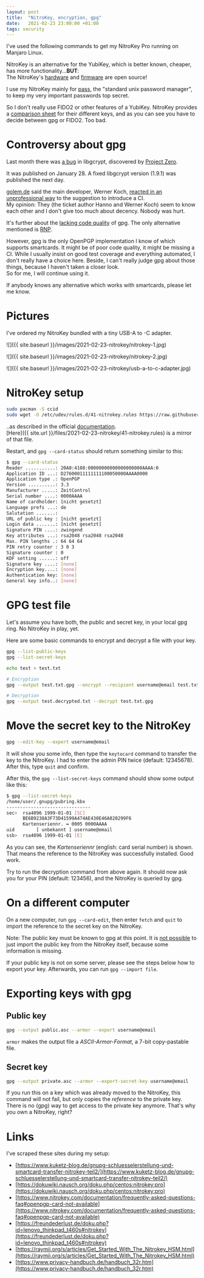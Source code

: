 ```yaml
---
layout: post
title:  "NitroKey, encryption, gpg"
date:   2021-02-23 23:00:00 +01:00
tags: security
---
```


I've used the following commands to get my NitroKey Pro running on Manjaro Linux.

NitroKey is an alternative for the YubiKey, which is better known, cheaper, has more functionality...**BUT**:  
The NitroKey's [hardware](https://github.com/Nitrokey/nitrokey-pro-hardware) and [firmware](https://github.com/Nitrokey/nitrokey-pro-firmware) are open source!

I use my NitroKey mainly for [pass](https://www.passwordstore.org/), the "standard unix password manager",
to keep my very important passwords top secret.

So I don't really use FIDO2 or other features of a YubiKey.
NitroKey provides a [comparison sheet](https://www.nitrokey.com/de#comparison) for their different keys,
and as you can see you have to decide between gpg or FIDO2. Too bad.

# Controversy about gpg

Last month there was [a bug](https://lists.gnupg.org/pipermail/gnupg-announce/2021q1/000455.html) in libgcrypt,
discovered by [Project Zero](https://bugs.chromium.org/p/project-zero/issues/detail?id=2145).

It was published on January 28. A fixed libgcrypt version (1.9.1) was published the next day.

[golem.de](https://www.golem.de/news/verschluesselung-gpg-muss-endlich-weg-2102-153820.html) said the main developer,
Werner Koch, [reacted in an unprofessional way](https://dev.gnupg.org/T5279#142667) to the suggestion to introduce a CI.  
My opinion: They (the ticket author Hanno and Werner Koch) seem to know each other and I don't give too much about decency. Nobody was hurt.

It's further about the [lacking code quality](https://twitter.com/tqbf/status/1355176541139972098) of gpg.
The only alternative mentioned is [RNP](https://github.com/rnpgp/rnp).

However, gpg is the only OpenPGP implementation I know of which supports smartcards.
It might be of poor code quality, it might be missing a CI.
While I usually insist on good test coverage and everything automated, I don't really have a choice here.
Beside, I can't really judge gpg about those things, because I haven't taken a closer look.  
So for me, I will continue using it.

If anybody knows any alternative which works with smartcards, please let me know.

# Pictures

I've ordered my NitroKey bundled with a tiny USB-A to -C adapter.

![]({{ site.baseurl }}/images/2021-02-23-nitrokey/nitrokey-1.jpg)

![]({{ site.baseurl }}/images/2021-02-23-nitrokey/nitrokey-2.jpg)

![]({{ site.baseurl }}/images/2021-02-23-nitrokey/usb-a-to-c-adapter.jpg)


# NitroKey setup

```bash
sudo pacman -S ccid
sudo wget -O /etc/udev/rules.d/41-nitrokey.rules https://raw.githubusercontent.com/Nitrokey/libnitrokey/master/data/41-nitrokey.rules
```

..as described in the official [documentation](https://www.nitrokey.com/documentation/frequently-asked-questions-faq#openpgp-card-not-available).  
[Here]({{ site.url }}/files/2021-02-23-nitrokey/41-nitrokey.rules) is a mirror of that file.

Restart, and `gpg --card-status` should return something similar to this:

```bash
$ gpg --card-status
Reader ...........: 20A0:4108:00000000000000000000AAAA:0
Application ID ...: D27600011111111100050000AAAA0000
Application type .: OpenPGP
Version ..........: 3.3
Manufacturer .....: ZeitControl
Serial number ....: 0000AAAA
Name of cardholder: [nicht gesetzt]
Language prefs ...: de
Salutation .......: 
URL of public key : [nicht gesetzt]
Login data .......: [nicht gesetzt]
Signature PIN ....: zwingend
Key attributes ...: rsa2048 rsa2048 rsa2048
Max. PIN lengths .: 64 64 64
PIN retry counter : 3 0 3
Signature counter : 0
KDF setting ......: off
Signature key ....: [none]
Encryption key....: [none]
Authentication key: [none]
General key info..: [none]
```

# GPG test file

Let's assume you have both, the public and secret key, in your local gpg ring.
No NitroKey in play, yet.

Here are some basic commands to encrypt and decrypt a file with your key.

```bash
gpg --list-public-keys
gpg --list-secret-keys

echo test > test.txt

# Encryption
gpg --output test.txt.gpg --encrypt --recipient username@email test.txt

# Decryption
gpg --output test.decrypted.txt --decrypt test.txt.gpg
```

# Move the secret key to the NitroKey

```bash
gpg --edit-key --expert username@email
```

It will show you some info, then type the `keytocard` command to transfer the key to the NitroKey.
I had to enter the admin PIN twice (default: 12345678).
After this, type `quit` and confirm.

After this, the `gpg --list-secret-keys` command should show some output like this:

```bash
$ gpg --list-secret-keys
/home/user/.gnupg/pubring.kbx
-------------------------------
sec>  rsa4096 1999-01-01 [SC]
      BE6B9238A3F73D41599A474AE430E46A820299F6
      Kartenseriennr. = 0005 0000AAAA
uid        [ unbekannt ] username@email
ssb>  rsa4096 1999-01-01 [E]
```

As you can see, the *Kartenseriennr* (english: card serial number) is shown.
That means the reference to the NitroKey was successfully installed. Good work.

Try to run the decryption command from above again.
It should now ask you for your PIN (default: 123456), and the NitroKey is queried by gpg.

# On a different computer

On a new computer, run `gpg --card-edit`, then enter `fetch` and `quit` to import
the reference to the secret key on the NitroKey.

Note: The public key must be known to gpg at this point. It is [not possible](https://stackoverflow.com/a/46735922)
to just import the public key from the NitroKey itself, because some information is missing.

If your public key is not on some server, please see the steps below how to export your key.
Afterwards, you can run `gpg --import file`.

# Exporting keys with gpg

## Public key

```bash
gpg --output public.asc --armor --export username@email
```

`armor` makes the output file a *ASCII-Armor-Format*, a 7-bit copy-pastable file.

## Secret key

```bash
gpg --output private.asc --armor --export-secret-key username@email
```

If you run this on a key which was already moved to the NitroKey, this command will not fail,
but only copies the *reference* to the private key.
There is no (gpg) way to get access to the private key anymore. That's why you own a NitroKey, right?

# Links

I've scraped these sites during my setup:

- [https://www.kuketz-blog.de/gnupg-schluesselerstellung-und-smartcard-transfer-nitrokey-teil2/](https://www.kuketz-blog.de/gnupg-schluesselerstellung-und-smartcard-transfer-nitrokey-teil2/)
- [https://dokuwiki.nausch.org/doku.php/centos:nitrokey:pro](https://dokuwiki.nausch.org/doku.php/centos:nitrokey:pro)
- [https://www.nitrokey.com/documentation/frequently-asked-questions-faq#openpgp-card-not-available](https://www.nitrokey.com/documentation/frequently-asked-questions-faq#openpgp-card-not-available)
- [https://freundederlust.de/doku.php?id=lenovo_thinkpad_t460s#nitrokey](https://freundederlust.de/doku.php?id=lenovo_thinkpad_t460s#nitrokey)
- [https://raymii.org/s/articles/Get_Started_With_The_Nitrokey_HSM.html](https://raymii.org/s/articles/Get_Started_With_The_Nitrokey_HSM.html)
- [https://www.privacy-handbuch.de/handbuch_32r.htm](https://www.privacy-handbuch.de/handbuch_32r.htm)
